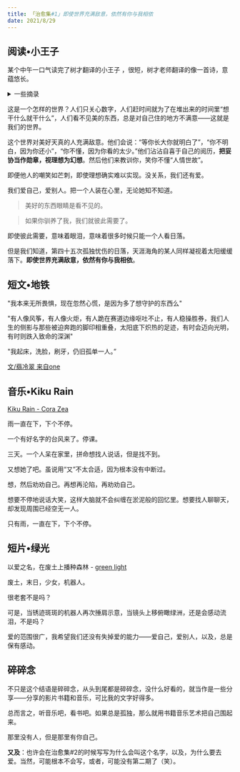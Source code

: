 ```yaml
---
title: 「治愈集#1」即使世界充满敌意，依然有你与我相依
date: 2021/8/29
---
```


## 阅读•小王子
某个中午一口气读完了树才翻译的小王子 ，很短，树才老师翻译的像一首诗，意蕴悠长。
<!-- more -->
<details>
<summary>一些摘录</summary>
  

  > 没关系，我住的地方可小了。
  
  > 笔直往前跑，也跑不了多远……
  
  > 有一天，我看了四十四次落日！
  
  > 你知道……特别忧伤的时候，人们就喜欢看落日……
  
  > 那么，看四十四次落日的那一天，你一定很忧伤吧？

  > 她给我芳香，又给我光彩。我不该这样逃离！我应该猜到她小计谋背后的柔情。花就是这么矛盾！但当时我太小，不知道怎样去爱她。

  > 她不希望小王子看见她流泪。她是一朵非常骄傲的花啊……

  > 对我来说，你只是一个小男孩，就像其他成千上万的小男孩。我不需要你，你也不需要我。对你，我只是一只狐狸，就像其他成千上万只狐狸。可是，如果你驯养了我，我们就彼此需要了。对我，你就是世界上独一无二的；对你，我也是世界上独一无二的……

  > 可是，你有一头金发，。所以，等你驯养了我，那会非常美妙！金色的麦子，让我想起你，。我会爱上风吹过麦田的声音……

  > 重要的东西，眼睛是看不见的。
  > 因为你为你的玫瑰花花了那么多时间，它才变得那么重要。

  > 你晚上仰望天空的时候，因为我住在其中的一颗星星上，因为我会在其中的一颗星星上笑，你会觉得所有的星星都在笑。你将拥有会笑的星星！
</details>

这是一个怎样的世界？人们只关心数字，人们赶时间就为了在堆出来的时间里“想干什么就干什么”，人们看不见美的东西，总是对自己住的地方不满意——这就是我们的世界。

这个世界对美好天真的人充满敌意。他们会说：“等你长大你就明白了”，“你不明白，因为你还小”，“你不懂，因为你看的太少。”他们沾沾自喜于自己的阅历，**把妥协当作勋章，视理想为幻想**。然后他们来教训你，笑你不懂“人情世故”。

即便他人的嘲笑如芒刺，即使理想确实难以实现。没关系，我们还有爱。

我们爱自己，爱别人。把一个人装在心里，无论她知不知道。

> 美好的东西眼睛是看不见的。

> 如果你驯养了我，我们就彼此需要了。

即使彼此需要，意味着眼泪，意味着很多时候只能一个人看日落。

但是我们知道，第四十五次孤独忧伤的日落，天涯海角的某人同样凝视着太阳缓缓落下。**即使世界充满敌意，依然有你与我相依**。

## 短文•地铁

"我本来无所畏惧，现在忽然心慌，是因为多了想守护的东西么"

"有人像风筝，有人像火炬，有人跪在赛道边缘呕吐不止，有人稳操胜券，我们人生的侧影与那些被迫奔跑的脚印相重叠，太阳底下炽热的足迹，有时会迈向光明，有时则跌入致命的深渊"

"我起床，洗脸，刷牙，仍旧孤单一人。”

[文/翡冷翠 来自one](http://m.wufazhuce.com/article/4838)

## 音乐•Kiku Rain

[Kiku Rain - Cora Zea](https://open.spotify.com/track/1a3kw1TPNYW49QNgLs7vhM?si=fmRqcry_QoWtHLRZiXxdRg)

雨一直在下，下个不停。

一个有好名字的台风来了。停课。

三天。一个人呆在家里，拼命想找人说话，但是找不到。

又想她了吧。虽说用“又”不太合适，因为根本没有中断过。

想，然后劝劝自己。再想再沦陷，再劝劝自己。

想要不停地说话大笑，这样大脑就不会纠缠在淤泥般的回忆里。想要找人聊聊天，却发现周围已经空无一人。

只有雨，一直在下，下个不停。

## 短片•绿光

以爱之名，在废土上播种森林 - [green light](https://youtu.be/UT-mA673hLs)

废土，末日，少女，机器人。

很老套不是吗？

可是，当锈迹斑斑的机器人再次捶肩示意，当镜头上移俯瞰绿洲，还是会感动流泪，不是吗？

爱的范围很广，我希望我们还没有失掉爱的能力——爱自己，爱别人，以及，总是保有感动。

## 碎碎念

不只是这个结语是碎碎念，从头到尾都是碎碎念，没什么好看的，就当作是一些分享——分享的影片书籍和音乐，可比我的文字好得多。

总而言之，听音乐吧，看书吧。如果总是孤独，那么就用书籍音乐艺术把自己围起来。

那里没有人，但是那里有你自己。

**又及**：也许会在治愈集#2的时候写写为什么会叫这个名字，以及，为什么要去爱。当然，可能根本不会写，或者，可能没有第二期了（笑）。

